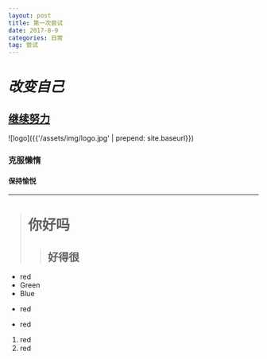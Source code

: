```yaml
---
layout: post
title: 第一次尝试
date: 2017-8-9
categories: 日常
tag: 尝试
---
```


# *改变自己* #

## [继续努力](https://augustfirst.github.io)

![logo]({{'/assets/img/logo.jpg'  |  prepend: site.baseurl}})

###          克服懒惰

#### **保持愉悦**
***
># 你好吗
>>## 好得很

* red
* Green
* Blue

+ red
- red

1. red
2.   red
